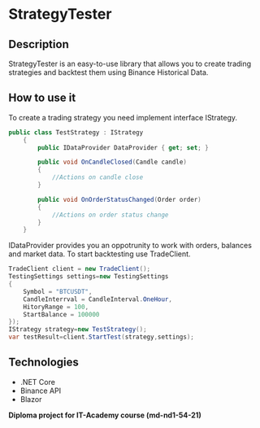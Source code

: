 # StrategyTester
## Description
StrategyTester is an easy-to-use library that allows you to create trading strategies and backtest them using Binance Historical Data.
## How to use it
To create a trading strategy you need implement interface IStrategy.
````C#
public class TestStrategy : IStrategy
    {
        public IDataProvider DataProvider { get; set; }

        public void OnCandleClosed(Candle candle)
        {
            //Actions on candle close
        }

        public void OnOrderStatusChanged(Order order)
        {
            //Actions on order status change
        }
    }
````
IDataProvider provides you an oppotrunity to work with orders, balances and market data.
To start backtesting use TradeClient.
````C#
TradeClient client = new TradeClient();
TestingSettings settings=new TestingSettings
{
    Symbol = "BTCUSDT",
    CandleInterrval = CandleInterval.OneHour,
    HitoryRange = 100,
    StartBalance = 100000
});
IStrategy strategy=new TestStrategy();
var testResult=client.StartTest(strategy,settings);
````
## Technologies
* .NET Core
* Binance API
* Blazor

**Diploma project for IT-Academy course (md-nd1-54-21)**


